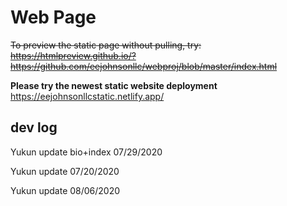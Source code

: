 # Web Page

<del>To preview the static page without pulling, try:
https://htmlpreview.github.io/?https://github.com/eejohnsonllc/webproj/blob/master/index.html<del>


**Please try the newest static website deployment**
https://eejohnsonllcstatic.netlify.app/


## dev log
Yukun update bio+index 07/29/2020

Yukun update 07/20/2020

Yukun update 08/06/2020

